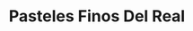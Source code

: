 ---
title: "Pasteles Finos Del Real"
url: /nezahualcoyotl/pasteles-finos-del-real-avenida-chimalhuacan/
shop: Konditorei
---